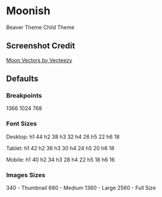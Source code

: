 # Moonish
Beaver Theme Child Theme

## Screenshot Credit
<a href="https://www.vecteezy.com/free-vector/moon">Moon Vectors by Vecteezy</a>

## Defaults
### Breakpoints
1366
1024
768

### Font Sizes
Desktop:
h1 44
h2 38
h3 32
h4 26
h5 22
h6 18

Tablet:
h1 42
h2 36
h3 30
h4 24
h5 20
h6 18

Mobile:
h1 40
h2 34
h3 28
h4 22
h5 18
h6 16

### Images Sizes
340 - Thumbnail
680 - Medium
1360 - Large
2560 - Full Size

